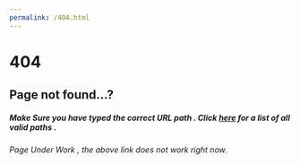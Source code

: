 ```yaml
---
permalink: /404.html
---
```


# 404 
## Page not found...?


##### Make Sure you have typed the correct URL path . Click [here](https://shreyanshnarwe1.github.io/paths) for a list of all valid paths .

###### Page Under Work , the above link does not work right now.
